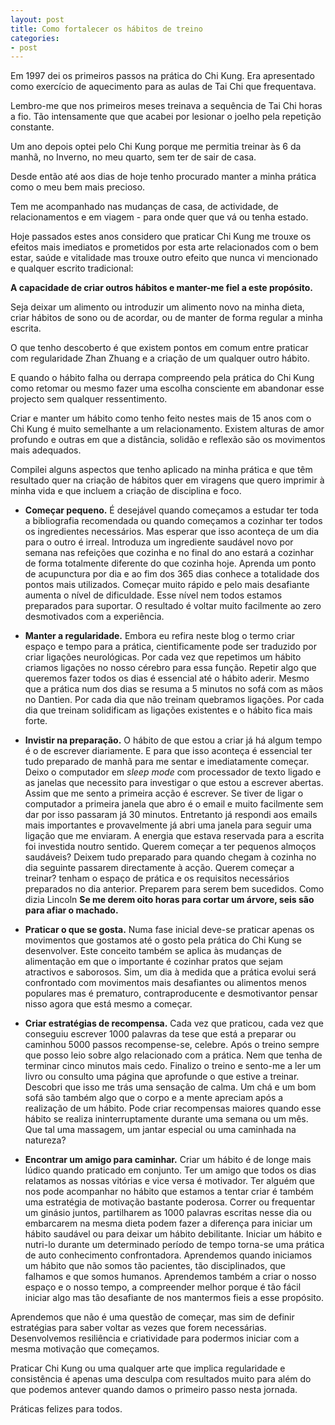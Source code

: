 ```yaml
---
layout: post
title: Como fortalecer os hábitos de treino
categories:
- post
---
```


Em 1997 dei os primeiros passos na prática do Chi Kung. Era apresentado
como exercício de aquecimento para as aulas de Tai Chi que frequentava.

Lembro-me que nos primeiros meses treinava a sequência de Tai Chi horas a fio.
Tão intensamente que que acabei por lesionar o joelho pela repetição constante. 

Um ano depois optei pelo Chi Kung porque me permitia treinar às 6 da manhã,
no Inverno, no meu quarto, sem ter de sair de casa. 

Desde então até aos dias de hoje tenho procurado manter a minha prática como o meu bem mais precioso. 

Tem me acompanhado nas mudanças de casa, de actividade, de relacionamentos e em viagem - para onde quer que vá ou tenha estado. 

Hoje passados estes anos considero que praticar Chi Kung me trouxe os efeitos mais imediatos e prometidos por esta arte relacionados com o bem estar, saúde e vitalidade mas trouxe outro efeito que nunca vi mencionado e qualquer escrito tradicional:

**A capacidade de criar outros hábitos e manter-me fiel a este propósito.** 

Seja deixar um alimento ou introduzir um alimento novo na minha dieta, criar hábitos de sono ou de acordar, ou de manter de forma regular a minha escrita.

O que tenho descoberto é que existem pontos em comum entre praticar com regularidade Zhan Zhuang e a criação de um qualquer outro hábito.

E quando o hábito falha ou derrapa compreendo pela prática do Chi Kung como retomar ou mesmo fazer uma escolha consciente em abandonar esse projecto sem qualquer ressentimento. 

Criar e manter um hábito como tenho feito nestes mais de 15 anos com o Chi Kung é muito semelhante a um relacionamento. Existem alturas de amor profundo e outras em que a distância, solidão e reflexão são os movimentos mais adequados. 

Compilei alguns aspectos que tenho aplicado na minha prática e que têm resultado quer na criação de hábitos quer em viragens que quero imprimir à minha vida e que incluem a criação de disciplina e foco. 

+ **Começar pequeno.** É desejável quando começamos a estudar ter toda a bibliografia recomendada ou quando começamos a cozinhar ter todos os ingredientes necessários. Mas esperar que isso aconteça de um dia para o outro é irreal. Introduza um ingrediente saudável novo por semana nas refeições que cozinha e no final do ano estará a cozinhar de forma totalmente diferente do que cozinha hoje. Aprenda um ponto de acupunctura por dia e ao fim dos 365 dias conhece a totalidade dos pontos mais utilizados. Começar muito rápido e pelo mais desafiante aumenta o nível de dificuldade. Esse nível nem todos estamos preparados para suportar. O resultado é voltar muito facilmente ao zero desmotivados com a experiência. 

+ **Manter a regularidade.** Embora eu refira neste blog o termo criar espaço e tempo para a prática, cientificamente pode ser traduzido por criar ligações neurológicas. Por cada vez que repetimos um hábito criamos ligações no nosso cérebro para essa função. Repetir algo que queremos fazer todos os dias é essencial até o hábito aderir. Mesmo que a prática num dos dias se resuma a 5 minutos no sofá com as mãos no Dantien. Por cada dia que não treinam quebramos ligações. Por cada dia que treinam solidificam as ligações existentes e o hábito fica mais forte. 

+ **Invistir na preparação.** O hábito de que estou a criar já há algum tempo é o de escrever diariamente. E para que isso aconteça é essencial ter tudo preparado de manhã para me sentar e imediatamente começar. Deixo o computador em *sleep mode* com processador de texto ligado e as janelas que necessito para investigar o que estou a escrever abertas. Assim que me sento a primeira acção é escrever. Se tiver de ligar o computador a primeira janela que abro é o email e muito facilmente sem dar por isso passaram já 30 minutos. Entretanto já respondi aos emails mais importantes e provavelmente já abri uma janela para seguir uma ligação que me enviaram. A energia que estava reservada para a escrita foi investida noutro sentido. Querem começar a ter pequenos almoços saudáveis? Deixem tudo preparado para quando chegam à cozinha no dia seguinte passarem directamente à acção. Querem começar a treinar? tenham o espaço de prática e os requisitos necessários preparados no dia anterior. Preparem para serem bem sucedidos. Como dizia Lincoln **Se me derem oito horas para cortar um árvore, seis são para afiar o machado.** 

+ **Praticar o que se gosta.** Numa fase inicial deve-se praticar apenas os movimentos que gostamos até o gosto pela prática do Chi Kung se desenvolver. Este conceito também se aplica às mudanças de alimentação em que o importante é cozinhar pratos que sejam atractivos e saborosos. Sim, um dia à medida que a prática evolui será confrontado com movimentos mais desafiantes ou alimentos menos populares mas é prematuro, contraproducente e desmotivantor pensar nisso agora que está mesmo a começar. 

+ **Criar estratégias de recompensa.** Cada vez que praticou, cada vez que conseguiu escrever 1000 palavras da tese que está a preparar ou caminhou 5000 passos recompense-se, celebre. Após o treino sempre que posso leio sobre algo relacionado com a prática. Nem que tenha de terminar cinco minutos mais cedo. Finalizo o treino e sento-me a ler um livro ou consulto uma página que aprofunde o que estive a treinar. Descobri que isso me trás uma sensação de calma. Um chá e um bom sofá são também algo que o corpo e a mente apreciam após a realização de um hábito. Pode criar recompensas maiores quando esse hábito se realiza ininterruptamente durante uma semana ou um mês. Que tal uma massagem, um jantar especial ou uma caminhada na natureza?

+ **Encontrar um amigo para caminhar.** Criar um hábito é de longe mais lúdico quando praticado em conjunto. Ter um amigo que todos os dias relatamos as nossas vitórias e vice versa é motivador. Ter alguém que nos pode acompanhar no hábito que estamos a tentar criar é também uma estratégia de motivação bastante poderosa. Correr ou frequentar um ginásio juntos, partilharem as 1000 palavras escritas nesse dia ou embarcarem na mesma dieta podem fazer a diferença para iniciar um hábito saudável ou para deixar um hábito debilitante. 
Iniciar um hábito e nutri-lo durante um determinado período de tempo torna-se uma prática de auto conhecimento confrontadora. Aprendemos quando iniciamos um hábito que não somos tão pacientes, tão disciplinados, que falhamos e que somos humanos. Aprendemos também a criar o nosso espaço e o nosso tempo, a compreender melhor porque é tão fácil iniciar algo mas tão desafiante de nos mantermos fieis a esse propósito. 

Aprendemos que não é uma questão de começar, mas sim de definir estratégias para saber voltar as vezes que forem necessárias. Desenvolvemos resiliência e criatividade para podermos iniciar com a mesma motivação que começamos. 

Praticar Chi Kung ou uma qualquer arte que implica regularidade e consistência é apenas uma desculpa com resultados muito para além do que podemos antever quando damos o primeiro passo nesta jornada. 

Práticas felizes para todos. 

